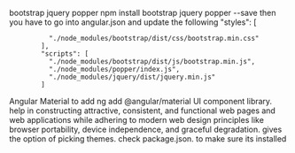 bootstrap jquery popper
npm install bootstrap jquery popper --save
then you have to go into angular.json and update the following
"styles": [
            
              "./node_modules/bootstrap/dist/css/bootstrap.min.css"
            ],
            "scripts": [
              "./node_modules/bootstrap/dist/js/bootstrap.min.js",
              "./node_modules/popper/index.js",
              "./node_modules/jquery/dist/jquery.min.js"
            ]
Angular Material to add  ng add @angular/material
 UI component library. help in constructing attractive, consistent, and functional web pages and web applications while adhering to modern web design principles like browser portability, device independence, and graceful degradation.
gives the option of picking themes. 
check package.json. to make sure its installed

